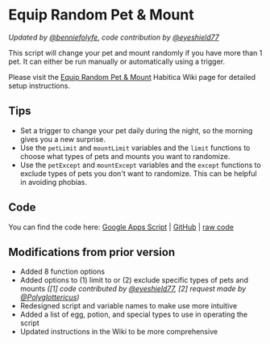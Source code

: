 # Equip Random Pet & Mount
_Updated by [@benniefolyfe](https://habitica.com/profile/377a4d3d-c55c-48b8-9bf8-59b97480daf8)_, _code contribution by [@eyeshield77](https://habitica.com/profile/0a005b3a-3ec1-48ca-ae1f-78bcc0e59a2b)_

This script will change your pet and mount randomly if you have more than 1 pet. It can either be run manually or automatically using a trigger.

Please visit the [Equip Random Pet & Mount](https://habitica.fandom.com/wiki/Google_Apps_Script#Setup_Instructions) Habitica Wiki page for detailed setup instructions.

## Tips
* Set a trigger to change your pet daily during the night, so the morning gives you a new surprise.
* Use the <code>petLimit</code> and <code>mountLimit</code> variables and the <code>limit</code> functions to choose what types of pets and mounts you want to randomize.
* Use the <code>petExcept</code> and <code>mountExcept</code> variables and the <code>except</code> functions to exclude types of pets you don't want to randomize. This can be helpful in avoiding phobias.

## Code
You can find the code here: [Google Apps Script](https://script.google.com/home/projects/13ZTuRtnpVJfDgeZKYdaLEfu5Vgz6NjQdji7K9t0xgnrOXApgEBcOZsIm/edit) | [GitHub](https://github.com/benniefolyfe/equip-random-pet-and-mount/blob/main/script.js) | [raw code](https://raw.githubusercontent.com/benniefolyfe/equip-random-pet-and-mount/main/script.js)

## Modifications from prior version
 
* Added 8 function options
* Added options to (1) limit to or (2) exclude specific types of pets and mounts _([1] code contributed by [@eyeshield77](https://habitica.com/profile/0a005b3a-3ec1-48ca-ae1f-78bcc0e59a2b), [2] request made by [@Polyglottericus](https://habitica.com/profile/128c50f0-3f5c-47aa-94b9-f293a4920d0f))_
* Redesigned script and variable names to make use more intuitive
* Added a list of egg, potion, and special types to use in operating the script
* Updated instructions in the Wiki to be more comprehensive
